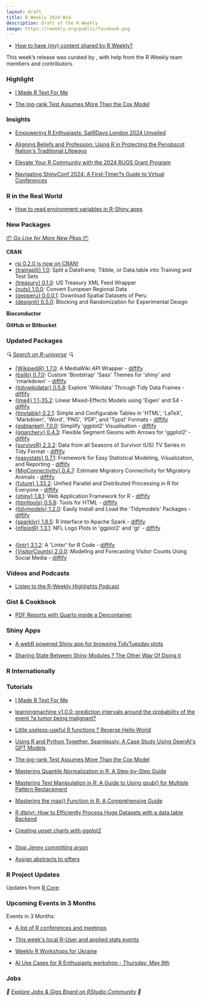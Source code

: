 ```yaml
---
layout: draft
title: R Weekly 2024-W14
description: Draft of the R Weekly
image: https://rweekly.org/public/facebook.png
---
```



+ [How to have (my) content shared by R Weekly?](https://github.com/rweekly/rweekly.org#how-to-have-my-content-shared-by-r-weekly)

This week’s release was curated by [](), with help from the R Weekly team members and contributors.



### Highlight

- [I Made R Text For Me](https://brendenmsmith.com/posts/text%20in%20r/)



+ [The log-rank Test Assumes More Than the Cox Model](https://fharrell.com/post/logrank/)

### Insights

+ [Empowering R Enthusiasts: SatRDays London 2024 Unveiled](https://www.r-consortium.org/blog/2024/03/28/empowering-r-enthusiasts-satrdays-london-2024-unveiled)

+ [Aligning Beliefs and Profession: Using R in Protecting the Penobscot Nation's Traditional Lifeways](https://www.r-consortium.org/blog/2024/03/27/aligning-beliefs-and-profession-using-r-in-protecting-the-penobscot-nations-traditional-lifeways)

+ [Elevate Your R Community with the 2024 RUGS Grant Program](https://www.r-consortium.org/blog/2024/03/26/elevate-your-r-community-with-the-2024-rugs-grant-program)

+ [Navigating ShinyConf 2024: A First-Timer?s Guide to Virtual Conferences](https://www.appsilon.com/post/navigating-shinyconf-2024)

### R in the Real World

+ [How to read environment variables in R-Shiny apps](https://katharinabrunner.de/2024/03/how-to-read-environment-variables-in-r-shiny-apps/)

### New Packages

<p class="added-hostname"><a href="https://rweekly.org/live" target="_blank" class="externalLink">📦 <i>Go Live for More New Pkgs</i> 📦</a></p>


**CRAN**

+ [rsi 0.2.0 is now on CRAN!](https://mm218.dev/posts/2024-03-29-rsi-020/)
+ [{trainsplit} 1.0](https://cran.r-project.org/package=trainsplit): Split a Dataframe, Tibble, or Data.table into Training and Test Sets
+ [{treasury} 0.1.0](https://cran.r-project.org/package=treasury): US Treasury XML Feed Wrapper
+ [{nuts} 1.0.0](https://cran.r-project.org/package=nuts): Convert European Regional Data
+ [{geoperu} 0.0.0.1](https://cran.r-project.org/package=geoperu): Download Spatial Datasets of Peru
+ [{designit} 0.5.0](https://cran.r-project.org/package=designit): Blocking and Randomization for Experimental Design

**Bioconductor**



**GitHub or Bitbucket**



### Updated Packages

<i>🔍 [Search on R-universe](https://r-universe.dev/search/) 🔍</i>

+ [{WikipediR} 1.7.0](https://cran.r-project.org/package=WikipediR): A MediaWiki API Wrapper - [diffify](https://diffify.com/R/WikipediR)
+ [{bslib} 0.7.0](https://cran.r-project.org/package=bslib): Custom 'Bootstrap' 'Sass' Themes for 'shiny' and 'rmarkdown' - [diffify](https://diffify.com/R/bslib)
+ [{tidywikidatar} 0.5.8](https://cran.r-project.org/package=tidywikidatar): Explore 'Wikidata' Through Tidy Data Frames - [diffify](https://diffify.com/R/tidywikidatar)
+ [{lme4} 1.1-35.2](https://cran.r-project.org/package=lme4): Linear Mixed-Effects Models using 'Eigen' and S4 - [diffify](https://diffify.com/R/lme4)
+ [{tinytable} 0.2.1](https://cran.r-project.org/package=tinytable): Simple and Configurable Tables in 'HTML', 'LaTeX', 'Markdown',
'Word', 'PNG', 'PDF', and 'Typst' Formats - [diffify](https://diffify.com/R/tinytable)
+ [{ggblanket} 7.0.0](https://cran.r-project.org/package=ggblanket): Simplify 'ggplot2' Visualisation - [diffify](https://diffify.com/R/ggblanket)
+ [{ggarchery} 0.4.3](https://cran.r-project.org/package=ggarchery): Flexible Segment Geoms with Arrows for 'ggplot2' - [diffify](https://diffify.com/R/ggarchery)
+ [{survivoR} 2.3.2](https://cran.r-project.org/package=survivoR): Data from all Seasons of Survivor (US) TV Series in Tidy Format - [diffify](https://diffify.com/R/survivoR)
+ [{easystats} 0.7.1](https://cran.r-project.org/package=easystats): Framework for Easy Statistical Modeling, Visualization, and
Reporting - [diffify](https://diffify.com/R/easystats)
+ [{MigConnectivity} 0.4.7](https://cran.r-project.org/package=MigConnectivity): Estimate Migratory Connectivity for Migratory Animals - [diffify](https://diffify.com/R/MigConnectivity)
+ [{future} 1.33.2](https://cran.r-project.org/package=future): Unified Parallel and Distributed Processing in R for Everyone - [diffify](https://diffify.com/R/future)
+ [{shiny} 1.8.1](https://cran.r-project.org/package=shiny): Web Application Framework for R - [diffify](https://diffify.com/R/shiny)
+ [{htmltools} 0.5.8](https://cran.r-project.org/package=htmltools): Tools for HTML - [diffify](https://diffify.com/R/htmltools)
+ [{tidymodels} 1.2.0](https://cran.r-project.org/package=tidymodels): Easily Install and Load the 'Tidymodels' Packages - [diffify](https://diffify.com/R/tidymodels)
+ [{sparklyr} 1.8.5](https://cran.r-project.org/package=sparklyr): R Interface to Apache Spark - [diffify](https://diffify.com/R/sparklyr)
+ [{nflplotR} 1.3.1](https://cran.r-project.org/package=nflplotR): NFL Logo Plots in 'ggplot2' and 'gt' - [diffify](https://diffify.com/R/nflplotR)

![]()

+ [{lintr} 3.1.2](https://cran.r-project.org/package=lintr): A 'Linter' for R Code - [diffify](https://diffify.com/R/lintr)
+ [{VisitorCounts} 2.0.0](https://cran.r-project.org/package=VisitorCounts): Modeling and Forecasting Visitor Counts Using Social Media - [diffify](https://diffify.com/R/VisitorCounts)

### Videos and Podcasts

+ [Listen to the R-Weekly Highlights Podcast](https://rweekly.fireside.fm/)

### Gist & Cookbook

+ [PDF Reports with Quarto inside a Devcontainer](https://github.com/ketchbrookanalytics/quarto-pdf-dev)

### Shiny Apps

+ [A webR powered Shiny app for browsing TidyTuesday plots](https://nrennie.rbind.io/blog/webr-shiny-tidytuesday/)

+ [Sharing State Between Shiny Modules ? The Other Way Of Doing It](https://jakubsob.github.io/blog/the-other-way-of-lifting-state-up-from-shiny-modules/)

### R Internationally



### Tutorials

- [I Made R Text For Me](https://brendenmsmith.com/posts/text%20in%20r/)

+ [learningmachine v1.0.0: prediction intervals around the probability of the event ?a tumor being malignant?](https://thierrymoudiki.github.io/blog/2024/03/25/r/learningmachine)

+ [Little useless-useful R functions ? Reverse Hello World](https://tomaztsql.wordpress.com/2024/03/23/little-useless-useful-r-functions-reverse-hello-world/)

+ [Using R and Python Together, Seamlessly: A Case Study Using OpenAI's GPT Models](https://www.markhw.com/blog/r-py-gpt)

+ [The log-rank Test Assumes More Than the Cox Model](https://fharrell.com/post/logrank/)

+ [Mastering Quantile Normalization in R: A Step-by-Step Guide](https://www.spsanderson.com/steveondata/posts/2024-03-28/index.html)

+ [Mastering Text Manipulation in R: A Guide to Using gsub() for Multiple Pattern Replacement](https://www.spsanderson.com/steveondata/posts/2024-03-27/index.html)

+ [Mastering the map() Function in R: A Comprehensive Guide](https://www.spsanderson.com/steveondata/posts/2024-03-26/index.html)

+ [R dtplyr: How to Efficiently Process Huge Datasets with a data.table Backend](https://www.appsilon.com/post/r-dtplyr)

+ [Creating upset charts with ggplot2](https://albert-rapp.de/posts/ggplot2-tips/26_upset_charts/26_upset_charts.html)

![]()

+ [Stop Jenny committing arson](https://www.rostrum.blog/posts/2024-04-01-perpetual-restart/)

+ [Assign abstracts to sifters](https://www.rostrum.blog/posts/2024-03-26-assign-abstracts/)

<!--<div class="post-more-begin></div><div class="post-more-end"></div>-->

### R Project Updates

Updates from [R Core](http://developer.r-project.org/blosxom.cgi/R-devel/NEWS):


### Upcoming Events in 3 Months

Events in 3 Months:

+ [A list of R conferences and meetings](https://jumpingrivers.github.io/meetingsR/events.html)

+ [This week's local R-User and applied stats events](https://community.rstudio.com/c/irl)

+ [Weekly R Workshops for Ukraine](https://sites.google.com/view/dariia-mykhailyshyna/main/r-workshops-for-ukraine)

+ [AI Use Cases for R Enthusiasts workshop - Thursday, May 9th](https://r-posts.com/ai-use-cases-for-r-enthusiasts-workshop/)


### Jobs

<i>💼 [Explore Jobs & Gigs Board on RStudio Community](https://community.rstudio.com/c/jobs/) 💼</i>

